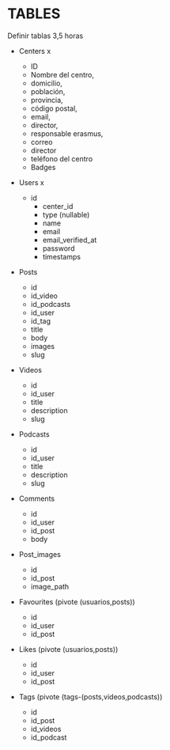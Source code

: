 # TABLES
Definir tablas 3,5 horas
* Centers x
    * ID 
    * Nombre del centro, 
    * domicilio, 
    * población, 
    * provincia,
    * código postal, 
    * email, 
    * director, 
    * responsable erasmus, 
    * correo 
    * director 
    * teléfono del centro
    * Badges

* Users x
  * id
    * center_id
    * type (nullable)
    * name
    * email
    * email_verified_at
    * password
    * timestamps

* Posts 
   * id
   * id_video
   * id_podcasts
   * id_user
   * id_tag
   * title
   * body
   * images
   * slug


* Videos
    * id
    * id_user
    * title
    * description
    * slug

* Podcasts
    * id
    * id_user
    * title
    * description
    * slug

* Comments
    * id
    * id_user
    * id_post
    * body

* Post_images
    * id
    * id_post
    * image_path

* Favourites (pivote (usuarios,posts))
    * id
    * id_user
    * id_post

* Likes (pivote (usuarios,posts))
    * id
    * id_user
    * id_post

* Tags (pivote (tags-(posts,videos,podcasts))
    * id
    * id_post
    * id_videos
    * id_podcast
    

    



































